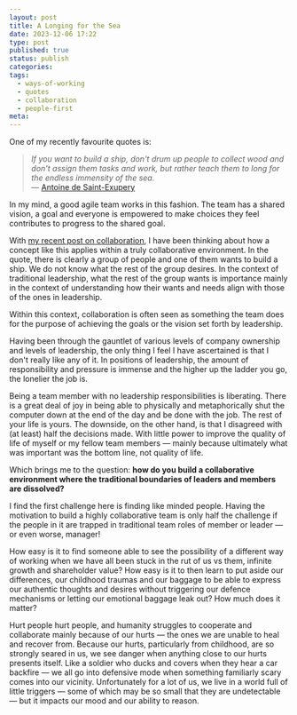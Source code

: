 ```yaml
---
layout: post
title: A Longing for the Sea
date: 2023-12-06 17:22
type: post
published: true
status: publish
categories:
tags:
  - ways-of-working
  - quotes
  - collaboration
  - people-first
meta:
---
```


One of my recently favourite quotes is:

> _If you want to build a ship, don't drum up people to collect wood and don't
> assign them tasks and work, but rather teach them to long for the endless
> immensity of the sea._  
> — [Antoine de Saint-Exupery](https://www.brainyquote.com/authors/antoine-de-saint-exupery-quotes)

In my mind, a good agile team works in this fashion. The team has a shared
vision, a goal and everyone is empowered to make choices they feel contributes
to progress to the shared goal.

With [my recent post on collaboration](2023/11/21/muster/), I have been thinking
about how a concept like this applies within a truly collaborative environment.
In the quote, there is clearly a group of people and one of them wants to build
a ship. We do not know what the rest of the group desires. In the context of
traditional leadership, what the rest of the group wants is importance mainly in
the context of understanding how their wants and needs align with those of the
ones in leadership.

<!-- more -->

Within this context, collaboration is often seen as something the team does for
the purpose of achieving the goals or the vision set forth by leadership.

Having been through the gauntlet of various levels of company ownership and
levels of leadership, the only thing I feel I have ascertained is that I don't
really like any of it. In positions of leadership, the amount of responsibility
and pressure is immense and the higher up the ladder you go, the lonelier the
job is.

Being a team member with no leadership responsibilities is liberating. There is
a great deal of joy in being able to physically and metaphorically shut the
computer down at the end of the day and be done with the job. The rest of your
life is yours. The downside, on the other hand, is that I disagreed with (at
least) half the decisions made. With little power to improve the quality of life
of myself or my fellow team members — mainly because ultimately what was
important was the bottom line, not quality of life.

Which brings me to the question: **how do you build a collaborative environment
where the traditional boundaries of leaders and members are dissolved?**

I find the first challenge here is finding like minded people. Having the
motivation to build a highly collaborative team is only half the challenge if
the people in it are trapped in traditional team roles of member or leader — or
even worse, manager!

How easy is it to find someone able to see the possibility of a different way of
working when we have all been stuck in the rut of us vs them, infinite growth
and shareholder value? How easy is it to then learn to put aside our
differences, our childhood traumas and our baggage to be able to express our
authentic thoughts and desires without triggering our defence mechanisms or
letting our emotional baggage leak out? How much does it matter?

Hurt people hurt people, and humanity struggles to cooperate and collaborate
mainly because of our hurts — the ones we are unable to heal and recover from.
Because our hurts, particularly from childhood, are so strongly seared in us, we
see danger when anything close to our hurts presents itself. Like a soldier who
ducks and covers when they hear a car backfire — we all go into defensive mode
when something familiarly scary comes into our vicinity. Unfortunately for a lot
of us, we live in a world full of little triggers — some of which may be so
small that they are undetectable — but it impacts our mood and our ability to
reason.
